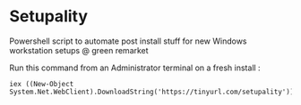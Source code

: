 # Setupality
Powershell script to automate post install stuff for new Windows workstation setups @ green remarket

Run this command from an Administrator terminal on a fresh install : 
```
iex ((New-Object System.Net.WebClient).DownloadString('https://tinyurl.com/setupality'))
```

